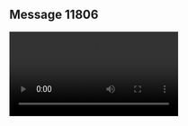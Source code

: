 ## Message 11806



![Video](https://data.iron-swords.co.il/2024/September/25/11806/11806_media.mp4)

